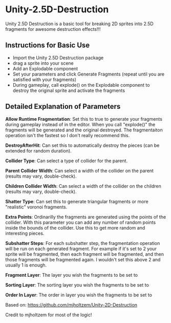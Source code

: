 # Unity-2.5D-Destruction
Unity 2.5D Destruction is a basic tool for breaking 2D sprites into 2.5D fragments for awesome destruction effects!!!

## Instructions for Basic Use
* Import the Unity 2.5D Destruction package
* drag a sprite into your scene
* Add an Explodable component
* Set your parameters and click Generate Fragments (repeat until you are satisfied with your fragments)
* During gameplay, call explode() on the Explodable component to destroy the original sprite and activate the fragments

## Detailed Explanation of Parameters
**Allow Runtime Fragmentation**: Set this to true to generate your fragments during gameplay instead of in the editor. When you call "explode()" the fragments will be generated and the original destroyed.
The fragmentaiton operation isn't the fastest so I don't really recommend this.

**DestroyAfterHit**: Can set this to automatically destroy the pieces (can be extended for random duration).

**Collider Type**: Can select a type of collider for the parent.

**Parent Collider Width**: Can select a width of the collider on the parent (results may vary, double-check).

**Children Collider Width**: Can select a width of the collider on the children (results may vary, double-check).

**Shatter Type**: Can set this to generate triangular fragments or more "realistic" voronoi fragments.

**Extra Points**: Ordinarilly the fragments are generated using the points of the collider. With this parameter you can add any number of random points inside the bounds of the collider.
Use this to get more random and interesting pieces.

**Subshatter Steps**: For each subshatter step, the fragmentation operation will be run on each generated fragment. For example if it's set to 2 your sprite will be fragmented, then each fragment
will be fragmented, and then those fragments will be fragmented again. I wouldn't set this above 2 and usually 1 is enough.

**Fragment Layer**: The layer you wish the fragments to be set to

**Sorting Layer**: The sorting layer you wish the fragments to be set to

**Order In Layer**: The order in layer you wish the fragments to be set to

Based on: https://github.com/mjholtzem/Unity-2D-Destruction

Credit to mjholtzem for most of the logic!